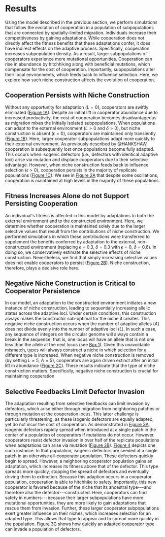 
# Results

Using the model described in the previous section, we perform simulations that follow the evolution of cooperation in a population of subpopulations that are connected by spatially-limited migration.
Individuals increase their competitiveness by gaining adaptations.
While cooperation does not directly affect the fitness benefits that these adaptations confer, it does have indirect effects on the adaptive process.
Specifically, cooperation increases subpopulation density.
As a result, larger subpopulations of cooperators experience more mutational opportunities. 
Cooperation can rise in abundance by hitchhiking along with beneficial mutations, which compensate for the cost of cooperation.
Importantly, subpopulations alter their local environments, which feeds back to influence selection.
Here, we explore how such niche construction affects the evolution of cooperation.


## Cooperation Persists with Niche Construction

Without any opportunity for adaptation ($L=0$), cooperators are swiftly eliminated ([Figure 1A](#fig1)).
Despite an initial lift in cooperator abundance due to increased productivity, the cost of cooperation becomes disadvantageous as migration mixes the initially isolated subpopulations.
When populations can adapt to the external environment ($L > 0$ and $\delta > 0$), but niche construction is absent ($\epsilon=0$), cooperators are maintained only transiently ([Figure 1B](#fig1)).
Here, larger cooperator subpopulations adapt more quickly to their external environment.
As previously described by @HANKSHAW, cooperation is subsequently lost once populations become fully adapted.
This occurs when isogenic defectors (i.e., defectors with identical adaptive loci) arise via mutation and displace cooperators due to their selective advantage.
However, when niche construction feeds back to influence selection ($\epsilon > 0$), cooperation persists in the majority of replicate populations ([Figure 1C](#fig1)).
We see in [Figure 2A](#fig2) that despite some oscillations, cooperation is maintained at high levels in the majority of these populations.


## Fitness Increases Alone do not Support Persisting Cooperation

An individual's fitness is affected in this model by adaptations to both the external environment and to the constructed environment.
Here, we determine whether cooperation is maintained solely due to the larger selective values that result from the contributions of niche construction.
We performed simulations in which these contributions were transferred to supplement the benefits conferred by adaptation to the external, non-constructed environment (replacing $\epsilon=0.3$, $\delta=0.3$ with $\epsilon=0$, $\delta=0.6$).
In doing so, we conservatively estimate the selective effects of niche construction.
Nevertheless, we find that simply increasing selective values does not enable cooperators to persist ([Figure 2B](#fig2)).
Niche construction, therefore, plays a decisive role here.


## Negative Niche Construction is Critical to Cooperator Persistence

In our model, an adaptation to the constructed environment initiates a new instance of niche construction, leading to sequentially increasing allelic states across the adaptive loci.
Under certain conditions, this construction always makes the constructor sub-optimal for the niche it creates.
This negative niche construction occurs when the number of adaptive alleles ($A$) does not divide evenly into the number of adaptive loci ($L$).
In such a case, any sequence of integers on the circular genome will always contain a break in the sequence; that is, one locus will have an allele that is not one less than the allele at the next locus (see [Box 1](#box1)).
Given this unavoidable mismatch, types will always construct a niche in which selection for a different type is increased.
When negative niche construction is removed (by setting $L=5$, $A=5$), cooperators are again driven extinct after an initial lift in abundance ([Figure 2C](#fig2)).
These results indicate that the type of niche construction matters. Specifically, negative niche construction is crucial for maintaining cooperation.


## Selective Feedbacks Limit Defector Invasion

The adaptation resulting from selective feedbacks can limit invasion by defectors, which arise either through migration from neighboring patches or through mutation at the cooperation locus.
This latter challenge is particularly threatening, as these isogenic defectors are equally adapted, yet do not incur the cost of cooperation.
As demonstrated in [Figure 3A](#fig3), isogenic defectors rapidly spread when introduced at a single patch in the center of a population of cooperators if mutations do not occur.
However, cooperators resist defector invasion in over half of the replicate populations when adaptations can arise via mutation ([Figure 3B](#fig3)).
[Figure 4](#fig4) depicts one such instance.
In that population, isogenic defectors are seeded at a single patch in an otherwise all-cooperator population.
These defectors quickly begin to spread.
However, a neighboring cooperator population gains an adaptation, which increases its fitness above that of the defector.
This type spreads more quickly, stopping the spread of defectors and eventually driving them to extinction.
Because this adaption occurs in a cooperator population, cooperation is able to hitchhike to safety.
Importantly, this new cooperator is favored because of the niche that its ancestral type---and therefore also the defector---constructed.
Here, cooperators can find safety in numbers---because their larger subpopulations have more mutational opportunities, they are more likely to gain adaptations that rescue them from invasion.
Further, these larger cooperator subpopulations exert greater influence on their niches, which increases selection for an adapted type.
This allows that type to appear and to spread more quickly in the population.
[Figure 3C](#fig3) shows how quickly an adapted cooperator type can invade a population of defectors.

